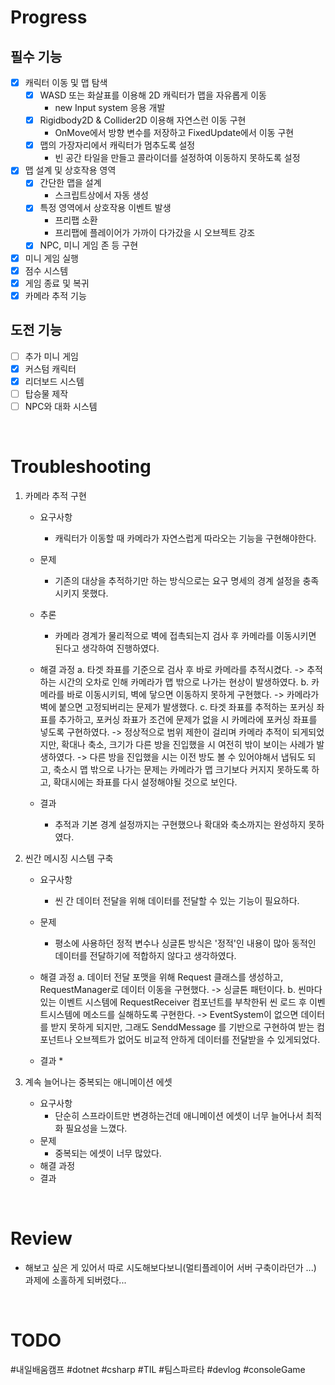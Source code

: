 # Progress
## 필수 기능
- [x] 캐릭터 이동 및 맵 탐색
	- [x] WASD 또는 화살표를 이용해 2D 캐릭터가 맵을 자유롭게 이동
		- new Input system 응용 개발
	- [x] Rigidbody2D & Collider2D 이용해 자연스런 이동 구현
		- OnMove에서 방향 변수를 저장하고 FixedUpdate에서 이동 구현
	- [x] 맵의 가장자리에서 캐릭터가 멈추도록 설정
		- 빈 공간 타일을 만들고 콜라이더를 설정하여 이동하지 못하도록 설정

- [x] 맵 설계 및 상호작용 영역
	- [x]  간단한 맵을 설계
		- 스크립트상에서 자동 생성
	- [x] 특정 영역에서 상호작용 이벤트 발생
		- 프리팹 소환
		- 프리팹에 플레이어가 가까이 다가갔을 시 오브젝트 강조
	- [x] NPC, 미니 게임 존 등 구현

- [x] 미니 게임 실행
- [x] 점수 시스템
- [x] 게임 종료 및 복귀
- [x] 카메라 추적 기능

## 도전 기능
- [ ] 추가 미니 게임
- [x] 커스텀 캐릭터
- [x] 리더보드 시스템
- [ ] 탑승물 제작
- [ ] NPC와 대화 시스템

<br>

# Troubleshooting
1. 카메라 추적 구현
	* 요구사항
		* 캐릭터가 이동할 때 카메라가 자연스럽게 따라오는 기능을 구현해야한다.

	* 문제
		* 기존의 대상을 추적하기만 하는 방식으로는 요구 명세의 경계 설정을 충족시키지 못했다.

	* 추론
		* 카메라 경계가 물리적으로 벽에 접촉되는지 검사 후 카메라를 이동시키면 된다고 생각하여 진행하였다.

	* 해결 과정
		a. 타겟 좌표를 기준으로 검사 후 바로 카메라를 추적시켰다.
			-> 추적하는 시간의 오차로 인해 카메라가 맵 밖으로 나가는 현상이 발생하였다.
		b. 카메라를 바로 이동시키되, 벽에 닿으면 이동하지 못하게 구현했다.
			-> 카메라가 벽에 붙으면 고정되버리는 문제가 발생했다.
		c. 타겟 좌표를 추적하는 포커싱 좌표를 추가하고, 포커싱 좌표가 조건에 문제가 없을 시 카메라에 포커싱 좌표를 넣도록 구현하였다.
			-> 정상적으로 범위 제한이 걸리며 카메라 추적이 되게되었지만, 확대나 축소, 크기가 다른 방을 진입했을 시 여전히 밖이 보이는 사례가 발생하였다.
			-> 다른 방을 진입했을 시는 이전 방도 볼 수 있어야해서 냅둬도 되고, 축소시 맵 밖으로 나가는 문제는 카메라가 맵 크기보다 커지지 못하도록 하고, 확대시에는 좌표를 다시 설정해야될 것으로 보인다.

	* 결과
		* 추적과 기본 경계 설정까지는 구현했으나 확대와 축소까지는 완성하지 못하였다.


2. 씬간 메시징 시스템 구축
	* 요구사항
		* 씬 간 데이터 전달을 위해 데이터를 전달할 수 있는 기능이 필요하다.

	* 문제
		* 평소에 사용하던 정적 변수나 싱글톤 방식은 '정적'인 내용이 많아 동적인 데이터를 전달하기에 적합하지 않다고 생각하였다.

	* 해결 과정
		a. 데이터 전달 포맷을 위해 Request 클래스를 생성하고, RequestManager로 데이터 이동을 구현했다.
			->  싱글톤 패턴이다.
		b. 씬마다 있는 이벤트 시스템에 RequestReceiver 컴포넌트를 부착한뒤 씬 로드 후 이벤트시스템에 메소드를 실해하도록 구현한다.
			-> EventSystem이 없으면 데이터를 받지 못하게 되지만, 그래도 SenddMessage 를 기반으로 구현하여 받는 컴포넌트나 오브젝트가 없어도 비교적 안하게 데이터를 전달받을 수 있게되었다.

	* 결과
		* 

3. 계속 늘어나는 중복되는 애니메이션 에셋
	* 요구사항
		* 단순히 스프라이트만 변경하는건데 애니메이션 에셋이 너무 늘어나서 최적화 필요성을 느꼈다.
	* 문제
		* 중복되는 에셋이 너무 많았다.
	* 해결 과정
	* 결과
<br>

# Review
* 해보고 싶은 게 있어서 따로 시도해보다보니(멀티플레이어 서버 구축이라던가 ...) 과제에 소홀하게 되버렸다...

<br>

# TODO


#내일배움캠프 #dotnet #csharp #TIL #팀스파르타 #devlog #consoleGame